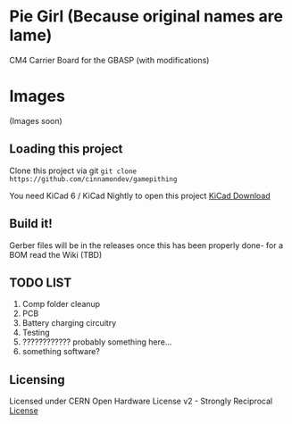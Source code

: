 # Pie Girl (Because original names are lame)

CM4 Carrier Board for the GBASP (with modifications)

# Images


(Images soon)

## Loading this project

Clone this project via git
`git clone https://github.com/cinnamondev/gamepithing`

You need KiCad 6 / KiCad Nightly to open this project
[KiCad Download](https://www.kicad.org/download/)

## Build it!

Gerber files will be in the releases once this has been properly done- for a BOM read the Wiki (TBD)

## TODO LIST

1. Comp folder cleanup
2. PCB
3. Battery charging circuitry
4. Testing
5. ???????????? probably something here...
6. something software?


## Licensing

Licensed under CERN Open Hardware License v2 - Strongly Reciprocal
[License](LICENSE)